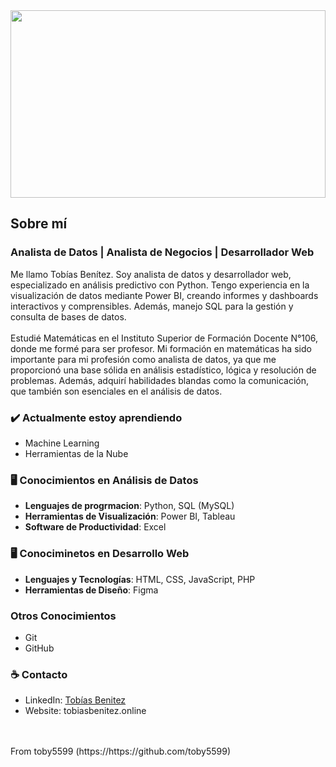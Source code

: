 <img src="https://raw.githubusercontent.com/toby5599/toby5599/main/imágenes/header.png" width="100%" height="300" />

## Sobre mí
### Analista de Datos | Analista de Negocios | Desarrollador Web
Me llamo Tobías Benítez. Soy analista de datos y desarrollador web, especializado en análisis predictivo con Python. Tengo experiencia en la visualización de datos mediante Power BI, creando informes y dashboards interactivos y comprensibles. Además, manejo SQL para la gestión y consulta de bases de datos.
<br>
<br>
Estudié Matemáticas en el Instituto Superior de Formación Docente N°106, donde me formé para ser profesor. Mi formación en matemáticas ha sido importante para mi profesión como analista de datos, ya que me proporcionó una base sólida en análisis estadístico, lógica y resolución de problemas. Además, adquirí habilidades blandas como la comunicación, que también son esenciales en el análisis de datos.



### ✔️ Actualmente estoy aprendiendo
- Machine Learning
- Herramientas de la Nube

### 	🖥️ Conocimientos en Análisis de Datos
  - **Lenguajes de progrmacion**: Python, SQL (MySQL)
  - **Herramientas de Visualización**: Power BI, Tableau
  - **Software de Productividad**: Excel

### 🖥️ Conociminetos en Desarrollo Web
  - **Lenguajes y Tecnologías**: HTML, CSS, JavaScript, PHP
  - **Herramientas de Diseño**: Figma

### Otros Conocimientos
  - Git
  - GitHub


### ☕ Contacto
- LinkedIn: <a href = "https://www.linkedin.com/in/tobías-benitez/">Tobías Benitez</a>
- Website: tobiasbenitez.online
<br>
<br>
From toby5599 (https://https://github.com/toby5599)
